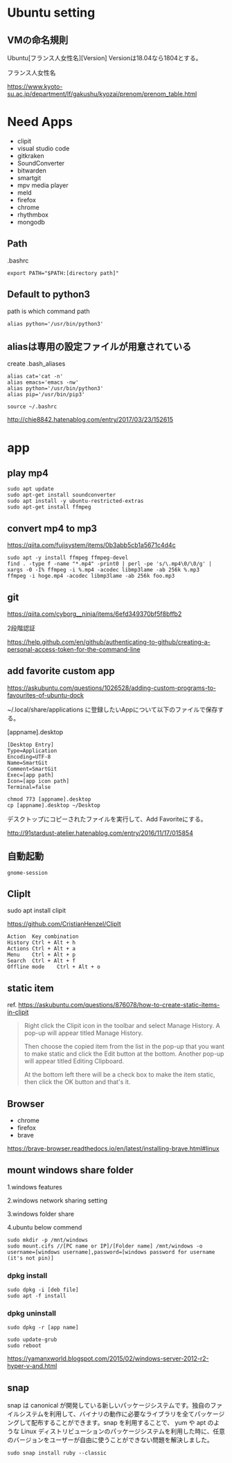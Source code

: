 # Ubuntu setting

## VMの命名規則

Ubuntu[フランス人女性名][Version]
Versionは18.04なら1804とする。

フランス人女性名

https://www.kyoto-su.ac.jp/department/lf/gakushu/kyozai/prenom/prenom_table.html


# Need Apps

- clipit
- visual studio code
- gitkraken
- SoundConverter
- bitwarden
- smartgit
- mpv media player
- meld
- firefox
- chrome
- rhythmbox
- mongodb

## Path

.bashrc

```
export PATH="$PATH:[directory path]"
```


## Default to python3

path is which command path

```
alias python='/usr/bin/python3'
```

## aliasは専用の設定ファイルが用意されている

create .bash_aliases

```
alias cat='cat -n'
alias emacs='emacs -nw'
alias python='/usr/bin/python3'
alias pip='/usr/bin/pip3'
```

```
source ~/.bashrc
```


http://chie8842.hatenablog.com/entry/2017/03/23/152615


# app

## play mp4

```
sudo apt update
sudo apt-get install soundconverter
sudo apt install -y ubuntu-restricted-extras
sudo apt-get install ffmpeg
```

## convert mp4 to mp3

https://qiita.com/fujisystem/items/0b3abb5cb1a5671c4d4c

```
sudo apt -y install ffmpeg ffmpeg-devel
find . -type f -name "*.mp4" -print0 | perl -pe 's/\.mp4\0/\0/g' | xargs -0 -I% ffmpeg -i %.mp4 -acodec libmp3lame -ab 256k %.mp3
ffmpeg -i hoge.mp4 -acodec libmp3lame -ab 256k foo.mp3
```



## git 

https://qiita.com/cyborg__ninja/items/6efd349370bf5f8bffb2

2段階認証

https://help.github.com/en/github/authenticating-to-github/creating-a-personal-access-token-for-the-command-line

## add favorite custom app

https://askubuntu.com/questions/1026528/adding-custom-programs-to-favourites-of-ubuntu-dock

~/.local/share/applications に登録したいAppについて以下のファイルで保存する。

[appname].desktop

```
[Desktop Entry]
Type=Application
Encoding=UTF-8
Name=SmartGit
Comment=SmartGit
Exec=[app path]
Icon=[app icon path]
Terminal=false
```

```
chmod 773 [appname].desktop
cp [appname].desktop ~/Desktop
```

デスクトップにコピーされたファイルを実行して、Add Favoriteにする。


http://91stardust-atelier.hatenablog.com/entry/2016/11/17/015854


## 自動起動

```
gnome-session
```

## ClipIt

sudo apt install clipit

https://github.com/CristianHenzel/ClipIt

```
Action	Key combination
History	Ctrl + Alt + h
Actions	Ctrl + Alt + a
Menu	Ctrl + Alt + p
Search	Ctrl + Alt + f
Offline mode	Ctrl + Alt + o
```

## static item

ref. https://askubuntu.com/questions/876078/how-to-create-static-items-in-clipit

> Right click the Clipit icon in the toolbar and select Manage History. A pop-up will appear titled Manage History.
> 
> Then choose the copied item from the list in the pop-up that you want to make static and click the Edit button at the bottom. Another pop-up will appear titled Editing Clipboard.
> 
> At the bottom left there will be a check box to make the item static, then click the OK button and that's it.



## Browser

- chrome
- firefox
- brave

https://brave-browser.readthedocs.io/en/latest/installing-brave.html#linux


## mount windows share folder


1.windows features

2.windows network sharing setting

3.windows folder share

4.ubuntu below commend

```
sudo mkdir -p /mnt/windows
sudo mount.cifs //[PC name or IP]/[Folder name] /mnt/windows -o username=[windows username],password=[windows password for username (it's not pin)]
```

### dpkg install

```
sudo dpkg -i [deb file]
sudo apt -f install
```
### dpkg uninstall

```
sudo dpkg -r [app name]
```

```
sudo update-grub
sudo reboot
```

https://yamanxworld.blogspot.com/2015/02/windows-server-2012-r2-hyper-v-and.html


## snap


snap は canonical が開発している新しいパッケージシステムです。独自のファイルシステムを利用して、バイナリの動作に必要なライブラリを全てパッケージングして配布することができます。snap を利用することで、 yum や apt のような Linux ディストリビューションのパッケージシステムを利用した時に、任意のバージョンをユーザーが自由に使うことができない問題を解決しました。

```
sudo snap install ruby --classic
```

